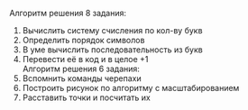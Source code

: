 Алгоритм решения 8 задания:   
1. Вычислить систему счисления по кол-ву букв  
2. Определить порядок символов  
3. В уме вычислить последовательность из букв   
4. Перевести её в код и в целое +1  
Алгоритм решения 6 задания:  
1. Вспомнить команды черепахи  
2. Построить рисунок по алгоритму с масштабированием  
3. Расставить точки и посчитать их  
